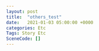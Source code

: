 ```yaml
---
layout: post
title:  "others_test"
date:   2021-01-03 05:00:00 +0000
categories: Etc
Tags: Story Etc
SceneCode: []
---
```

